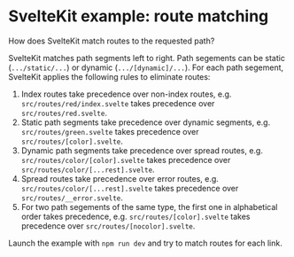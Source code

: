 # SvelteKit example: route matching

How does SvelteKit match routes to the requested path?

SvelteKit matches path segments left to right. Path segements can be static (`.../static/...`) or dynamic (`.../[dynamic]/...`). For each path segement, SvelteKit applies the following rules to eliminate routes:

1. Index routes take precedence over non-index routes, e.g. `src/routes/red/index.svelte` takes precedence over `src/routes/red.svelte`.
1. Static path segments take precedence over dynamic segments, e.g. `src/routes/green.svelte` takes precedence over `src/routes/[color].svelte`.
1. Dynamic path segments take precedence over spread routes, e.g. `src/routes/color/[color].svelte` takes precedence over `src/routes/color/[...rest].svelte`.
1. Spread routes take precedence over error routes, e.g. `src/routes/color/[...rest].svelte` takes precedence over `src/routes/__error.svelte`.
1. For two path segements of the same type, the first one in alphabetical order takes precedence, e.g. `src/routes/[color].svelte` takes precedence over `src/routes/[nocolor].svelte`.

Launch the example with `npm run dev` and try to match routes for each link.

